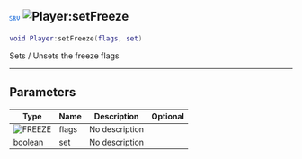## ![server](../../.gitbook/assets/server.png) ![Player](./readme/player "mention"):setFreeze

```lua
void Player:setFreeze(flags, set)
```

Sets / Unsets the freeze flags

------
## Parameters

| Type   | Name | Description | Optional |
| ------ | ---- | ----------- | -------: |
| ![FREEZE](./readme/freeze "mention") | flags | No description |  |
| boolean | set | No description |  |

